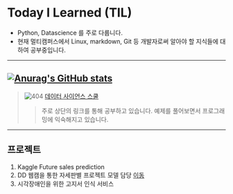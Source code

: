 # Today I Learned (TIL)
+ Python, Datascience 를 주로 다룹니다.
+ 현재 멀티캠퍼스에서 Linux, markdown, Git 등 개발자로써 알아야 할 지식들에 대하여 공부중입니다.
---------------------------
[![Anurag's GitHub stats](https://github-readme-stats.vercel.app/api?username=KO-JUNSUNG)](https://github.com/anuraghazra/github-readme-stats)
---------------------
>![404](https://datascienceschool.net/_static/logo.svg)
>[데이터 사이언스 스쿨](https://datascienceschool.net/intro.html)
>> 주로 상단의 링크를 통해 공부하고 있습니다. 예제를 풀어보면서 프로그래밍에 익숙해지고 있습니다.
-----------------------------
## 프로젝트
1) Kaggle Future sales prediction
2) DD 웹캠을 통한 자세판별 프로젝트 모델 담당 [이동](https://github.com/FlamingBGJ/pose_tracking_project_class1)
3) 시각장애인을 위한 고지서 인식 서비스
